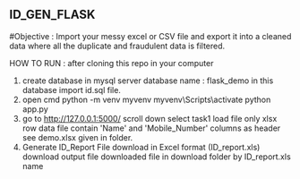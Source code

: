 ## ID_GEN_FLASK

#Objective : Import your messy excel or CSV file and export it into a cleaned data where all the duplicate and fraudulent data is filtered.

HOW TO RUN :
after cloning this repo in your computer 
1. create database in mysql server
   database name : flask_demo
   in this database import id.sql file.
2. open cmd
   python -m venv myvenv
   myvenv\Scripts\activate
   python app.py
3. go to http://127.0.0.1:5000/
   scroll down select task1
   load file only xlsx 
   row data file contain 'Name' and 'Mobile_Number' columns as header see demo.xlsx given in    folder.
4. Generate ID_Report File download in Excel format (ID_report.xls) download output file
   downloaded file in download folder by ID_report.xls name
